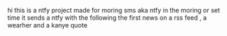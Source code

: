 hi this is a ntfy project made for moring sms aka ntfy in the moring or set time it sends a ntfy with the following the first news on a rss feed , a wearher and a kanye quote
